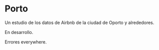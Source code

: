 # Porto
Un estudio de los datos de Airbnb de la ciudad de Oporto y alrededores.

En desarrollo. 

Errores everywhere.
